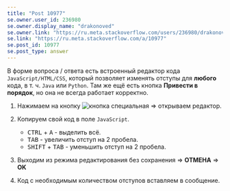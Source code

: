 ```yaml
---
title: "Post 10977"
se.owner.user_id: 236980
se.owner.display_name: "drakonoved"
se.owner.link: "https://ru.meta.stackoverflow.com/users/236980/drakonoved"
se.link: "https://ru.meta.stackoverflow.com/a/10977"
se.post_id: 10977
se.post_type: answer
---
```

<p>В форме вопроса / ответа есть встроенный редактор кода <code>JavaScript/HTML/CSS</code>, который позволяет изменять отступы для <strong>любого</strong> кода, в т. ч. <code>Java</code> или <code>Python</code>. Там же ещё есть кнопка <strong>Привести в порядок</strong>, но она не всегда работает корректно.</p>
<ol>
<li><p>Нажимаем на кнопку <img src="https://i.stack.imgur.com/28Pb5.jpg" alt="кнопка специальная" /> ⇒ открываем редактор.</p>
</li>
<li><p>Копируем свой код в поле <code>JavaScript</code>.</p>
<ul>
<li><kbd>CTRL</kbd> + <kbd>A</kbd> - выделить всё.</li>
<li><kbd>TAB</kbd> - увеличить отступ на 2 пробела.</li>
<li><kbd>SHIFT</kbd> + <kbd>TAB</kbd> - уменьшить отступ на 2 пробела.</li>
</ul>
</li>
<li><p>Выходим из режима редактирования без сохранения ⇒ <strong>ОТМЕНА</strong> ⇒ <strong>OK</strong></p>
</li>
<li><p>Код с необходимым количеством отступов вставляем в сообщение.</p>
</li>
</ol>
